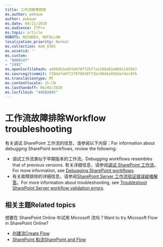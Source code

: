 ```yaml
---
title: 工作流故障排除
ms.author: pebaum
author: pebaum
ms.date: 04/21/2020
ms.audience: ITPro
ms.topic: article
ROBOTS: NOINDEX, NOFOLLOW
localization_priority: Normal
ms.collection: Adm_O365
ms.assetid: ''
ms.custom:
- "9000147"
- "2492"
ms.openlocfilehash: a409db3a997e970ff2bf7a1288a81e0881105567
ms.sourcegitcommit: f28dafa0f727870038f72bc904da926daf4ec07b
ms.translationtype: MT
ms.contentlocale: zh-CN
ms.lasthandoff: 06/05/2020
ms.locfileid: "44582045"
---
```

# <a name="workflow-troubleshooting"></a><span data-ttu-id="9d730-102">工作流故障排除</span><span class="sxs-lookup"><span data-stu-id="9d730-102">Workflow troubleshooting</span></span>

<span data-ttu-id="9d730-103">有关调试 SharePoint 工作流的信息，请参阅以下内容：</span><span class="sxs-lookup"><span data-stu-id="9d730-103">For information about debugging SharePoint workflows, review the following:</span></span>
- <span data-ttu-id="9d730-104">调试工作流类似于早期版本的工作流。</span><span class="sxs-lookup"><span data-stu-id="9d730-104">Debugging workflows resembles that of previous versions.</span></span>  <span data-ttu-id="9d730-105">有关详细信息，请参阅[调试 SharePoint 工作流](https://docs.microsoft.com/sharepoint/dev/general-development/debugging-sharepoint-server-workflows)。</span><span class="sxs-lookup"><span data-stu-id="9d730-105">For more information, see [Debugging SharePoint workflows](https://docs.microsoft.com/sharepoint/dev/general-development/debugging-sharepoint-server-workflows).</span></span>
- <span data-ttu-id="9d730-106">有关故障排除的详细信息，请参阅[SharePoint Server 工作流验证错误疑难解答](https://docs.microsoft.com/sharepoint/dev/general-development/troubleshooting-sharepoint-server-workflow-validation-errors-in-visio)。</span><span class="sxs-lookup"><span data-stu-id="9d730-106">For more information about troubleshooting, see [Troubleshoot SharePoint Server workflow validation errors](https://docs.microsoft.com/sharepoint/dev/general-development/troubleshooting-sharepoint-server-workflow-validation-errors-in-visio).</span></span>
 

## <a name="related-topics"></a><span data-ttu-id="9d730-107">相关主题</span><span class="sxs-lookup"><span data-stu-id="9d730-107">Related topics</span></span>
<span data-ttu-id="9d730-108">想要在 SharePoint Online 中试用 Microsoft 流吗？</span><span class="sxs-lookup"><span data-stu-id="9d730-108">Want to try Microsoft Flow in SharePoint Online?</span></span>
- [<span data-ttu-id="9d730-109">创建流</span><span class="sxs-lookup"><span data-stu-id="9d730-109">Create Flow</span></span>](https://support.office.com/article/Create-a-flow-for-a-list-or-library-in-SharePoint-Online-or-OneDrive-for-Business-a9c3e03b-0654-46af-a254-20252e580d01) 
- [<span data-ttu-id="9d730-110">SharePoint 和流</span><span class="sxs-lookup"><span data-stu-id="9d730-110">SharePoint and Flow</span></span>](https://flow.microsoft.com/blog/sharepoint-and-flow/) 



